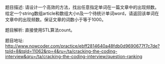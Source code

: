 ﻿题目描述:
请设计一个高效的方法，找出任意指定单词在一篇文章中的出现频数。
给定一个string数组article和数组大小n及一个待统计单词word，请返回该单词在文章中的出现频数。保证文章的词数小于等于1000。

题目解析:
直接使用STL算法count。

题目地址:
http://www.nowcoder.com/practice/ebff2814640a48fdb0d9690677f7c7de?tpId=8&tqId=11062&rp=4&ru=/ta/cracking-the-coding-interview&qru=/ta/cracking-the-coding-interview/question-ranking